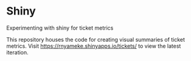 # Shiny
Experimenting with shiny for ticket metrics

This repository houses the code for creating visual summaries of ticket metrics.
Visit https://rnyameke.shinyapps.io/tickets/ to view the latest iteration.
